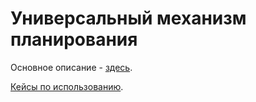 # Универсальный механизм планирования

Основное описание - [здесь](https://infostart.ru/public/690271/).

[Кейсы по использованию](https://github.com/oknosoft/1c-intelligence/blob/master/UMP/%D0%9A%D0%B5%D0%B9%D1%81%D1%8B.md).
